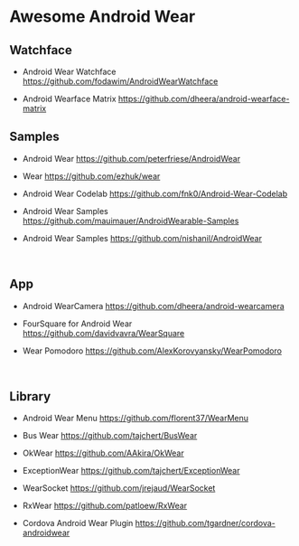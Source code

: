 # Awesome Android Wear

## Watchface

* Android Wear Watchface https://github.com/fodawim/AndroidWearWatchface


* Android Wearface Matrix https://github.com/dheera/android-wearface-matrix



## Samples

* Android Wear https://github.com/peterfriese/AndroidWear


* Wear https://github.com/ezhuk/wear
* Android Wear Codelab https://github.com/fnk0/Android-Wear-Codelab
* Android Wear Samples https://github.com/mauimauer/AndroidWearable-Samples
* Android Wear Samples https://github.com/nishanil/AndroidWear

  ​

## App

* Android WearCamera https://github.com/dheera/android-wearcamera
* FourSquare for Android Wear https://github.com/davidvavra/WearSquare
* Wear Pomodoro https://github.com/AlexKorovyansky/WearPomodoro

  ​

## Library

* Android Wear Menu https://github.com/florent37/WearMenu
* Bus Wear https://github.com/tajchert/BusWear
* OkWear https://github.com/AAkira/OkWear


* ExceptionWear https://github.com/tajchert/ExceptionWear

* WearSocket https://github.com/jrejaud/WearSocket

* RxWear https://github.com/patloew/RxWear

* Cordova Android Wear Plugin https://github.com/tgardner/cordova-androidwear

  ​